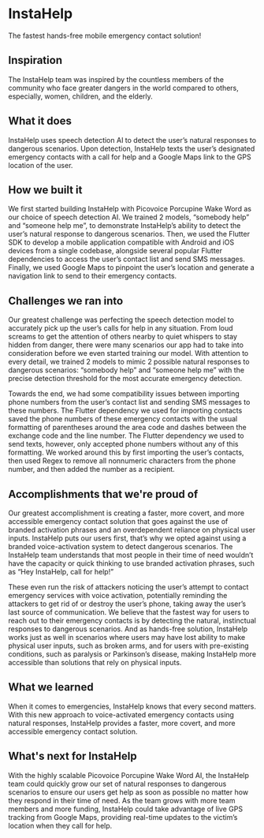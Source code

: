 # InstaHelp

The fastest hands-free mobile emergency contact solution!

## Inspiration
The InstaHelp team was inspired by the countless members of the community who face greater dangers in the world compared to others, especially, women, children, and the elderly.

## What it does
InstaHelp uses speech detection AI to detect the user’s natural responses to dangerous scenarios. Upon detection, InstaHelp texts the user’s designated emergency contacts with a call for help and a Google Maps link to the GPS location of the user.

## How we built it
We first started building InstaHelp with Picovoice Porcupine Wake Word as our choice of speech detection AI. We trained 2 models, “somebody help” and “someone help me”, to demonstrate InstaHelp’s ability to detect the user’s natural response to dangerous scenarios. Then, we used the Flutter SDK to develop a mobile application compatible with Android and iOS devices from a single codebase, alongside several popular Flutter dependencies to access the user’s contact list and send SMS messages. Finally, we used Google Maps to pinpoint the user’s location and generate a navigation link to send to their emergency contacts.

## Challenges we ran into
Our greatest challenge was perfecting the speech detection model to accurately pick up the user’s calls for help in any situation. From loud screams to get the attention of others nearby to quiet whispers to stay hidden from danger, there were many scenarios our app had to take into consideration before we even started training our model. With attention to every detail, we trained 2 models to mimic 2 possible natural responses to dangerous scenarios: “somebody help” and “someone help me” with the precise detection threshold for the most accurate emergency detection.

Towards the end, we had some compatibility issues between importing phone numbers from the user’s contact list and sending SMS messages to these numbers. The Flutter dependency we used for importing contacts saved the phone numbers of these emergency contacts with the usual formatting of parentheses around the area code and dashes between the exchange code and the line number. The Flutter dependency we used to send texts, however, only accepted phone numbers without any of this formatting. We worked around this by first importing the user’s contacts, then used Regex to remove all nonnumeric characters from the phone number, and then added the number as a recipient.

## Accomplishments that we're proud of
Our greatest accomplishment is creating a faster, more covert, and more accessible emergency contact solution that goes against the use of branded activation phrases and an overdependent reliance on physical user inputs. InstaHelp puts our users first, that’s why we opted against using a branded voice-activation system to detect dangerous scenarios. The InstaHelp team understands that most people in their time of need wouldn’t have the capacity or quick thinking to use branded activation phrases, such as “Hey InstaHelp, call for help!”

These even run the risk of attackers noticing the user’s attempt to contact emergency services with voice activation, potentially reminding the attackers to get rid of or destroy the user’s phone, taking away the user’s last source of communication. We believe that the fastest way for users to reach out to their emergency contacts is by detecting the natural, instinctual responses to dangerous scenarios. And as hands-free solution, InstaHelp works just as well in scenarios where users may have lost ability to make physical user inputs, such as broken arms, and for users with pre-existing conditions, such as paralysis or Parkinson’s disease, making InstaHelp more accessible than solutions that rely on physical inputs.

## What we learned
When it comes to emergencies, InstaHelp knows that every second matters. With this new approach to voice-activated emergency contacts using natural responses, InstaHelp provides a faster, more covert, and more accessible emergency contact solution.

## What's next for InstaHelp
With the highly scalable Picovoice Porcupine Wake Word AI, the InstaHelp team could quickly grow our set of natural responses to dangerous scenarios to ensure our users get help as soon as possible no matter how they respond in their time of need. As the team grows with more team members and more funding, InstaHelp could take advantage of live GPS tracking from Google Maps, providing real-time updates to the victim’s location when they call for help.
